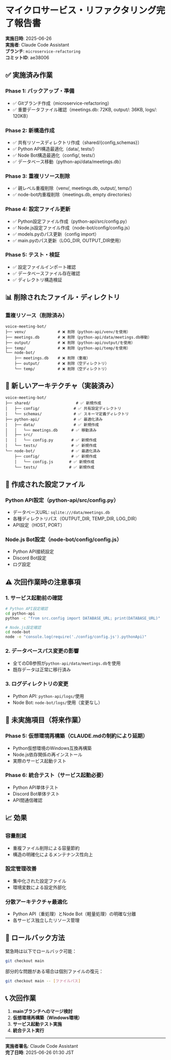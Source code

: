 # マイクロサービス・リファクタリング完了報告書

**実施日時**: 2025-06-26  
**実施者**: Claude Code Assistant  
**ブランチ**: `microservice-refactoring`  
**コミットID**: ae38006

## ✅ 実施済み作業

### Phase 1: バックアップ・準備
- ✅ Gitブランチ作成（microservice-refactoring）
- ✅ 重要データファイル確認（meetings.db: 72KB, output/: 36KB, logs/: 120KB）

### Phase 2: 新構造作成
- ✅ 共有リソースディレクトリ作成（shared/{config,schemas}）
- ✅ Python API構造最適化（data/, tests/）
- ✅ Node Bot構造最適化（config/, tests/）
- ✅ データベース移動（python-api/data/meetings.db）

### Phase 3: 重複リソース削除
- ✅ 親レベル重複削除（venv/, meetings.db, output/, temp/）
- ✅ node-bot内重複削除（meetings.db, empty directories）

### Phase 4: 設定ファイル更新
- ✅ Python設定ファイル作成（python-api/src/config.py）
- ✅ Node.js設定ファイル作成（node-bot/config/config.js）
- ✅ models.pyのパス更新（config import）
- ✅ main.pyのパス更新（LOG_DIR, OUTPUT_DIR使用）

### Phase 5: テスト・検証
- ✅ 設定ファイルインポート確認
- ✅ データベースファイル存在確認
- ✅ ディレクトリ構造検証

## 📊 削除されたファイル・ディレクトリ

### 重複リソース（削除済み）
```
voice-meeting-bot/
├── venv/              # ❌ 削除（python-api/venv/を使用）
├── meetings.db        # ❌ 削除（python-api/data/meetings.db移動）
├── output/            # ❌ 削除（python-api/output/を使用）
├── temp/              # ❌ 削除（python-api/temp/を使用）
└── node-bot/
    ├── meetings.db    # ❌ 削除（重複）
    ├── output/        # ❌ 削除（空ディレクトリ）
    └── temp/          # ❌ 削除（空ディレクトリ）
```

## 🎯 新しいアーキテクチャ（実装済み）

```
voice-meeting-bot/
├── shared/                    # ✅ 新規作成
│   ├── config/               # ✅ 共有設定ディレクトリ
│   └── schemas/              # ✅ スキーマ定義ディレクトリ
├── python-api/               # ✅ 最適化済み
│   ├── data/                 # ✅ 新規作成
│   │   └── meetings.db      # ✅ 移動済み
│   ├── src/
│   │   └── config.py        # ✅ 新規作成
│   └── tests/               # ✅ 新規作成
└── node-bot/                # ✅ 最適化済み
    ├── config/              # ✅ 新規作成
    │   └── config.js       # ✅ 新規作成
    └── tests/              # ✅ 新規作成
```

## 🔧 作成された設定ファイル

### Python API設定（python-api/src/config.py）
- データベースURL: `sqlite:///data/meetings.db`
- 各種ディレクトリパス（OUTPUT_DIR, TEMP_DIR, LOG_DIR）
- API設定（HOST, PORT）

### Node.js Bot設定（node-bot/config/config.js）
- Python API接続設定
- Discord Bot設定
- ログ設定

## ⚠️ 次回作業時の注意事項

### 1. サービス起動前の確認
```bash
# Python API設定確認
cd python-api
python -c "from src.config import DATABASE_URL; print(DATABASE_URL)"

# Node.js設定確認
cd node-bot
node -e "console.log(require('./config/config.js').pythonApi)"
```

### 2. データベースパス変更の影響
- 全てのDB参照が`python-api/data/meetings.db`を使用
- 既存データは正常に移行済み

### 3. ログディレクトリの変更
- Python API: `python-api/logs/`使用
- Node Bot: `node-bot/logs/`使用（変更なし）

## 🚨 未実施項目（将来作業）

### Phase 5: 仮想環境再構築（CLAUDE.mdの制約により延期）
- Python仮想環境のWindows互換再構築
- Node.js依存関係の再インストール
- 実際のサービス起動テスト

### Phase 6: 統合テスト（サービス起動必要）
- Python API単体テスト
- Discord Bot単体テスト
- API間通信確認

## 📈 効果

### 容量削減
- 重複ファイル削除による容量節約
- 構造の明確化によるメンテナンス性向上

### 設定管理改善
- 集中化された設定ファイル
- 環境変数による設定外部化

### 分散アーキテクチャ最適化
- Python API（重処理）とNode Bot（軽量処理）の明確な分離
- 各サービス独立したリソース管理

## 🔄 ロールバック方法

緊急時は以下でロールバック可能：
```bash
git checkout main
```

部分的な問題がある場合は個別ファイルの復元：
```bash
git checkout main -- [ファイルパス]
```

## 📞 次回作業

1. **mainブランチへのマージ検討**
2. **仮想環境再構築（Windows環境）**
3. **サービス起動テスト実施**
4. **統合テスト実行**

---

**実施者署名**: Claude Code Assistant  
**完了日時**: 2025-06-26 01:30 JST